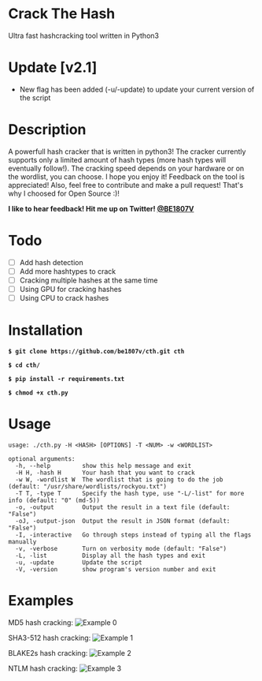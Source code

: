 # Crack The Hash
Ultra fast hashcracking tool written in Python3

# Update [v2.1]
- New flag has been added (-u/-update) to update your current version of the script

# Description
A powerfull hash cracker that is written in python3! The cracker currently supports only a limited amount of hash types (more hash types will eventually follow!). The cracking speed depends on your hardware or on the wordlist, you can choose. I hope you enjoy it! Feedback on the tool is appreciated! Also, feel free to contribute and make a pull request! That's why I choosed for Open Source :)!

**I like to hear feedback! Hit me up on Twitter! [@BE1807V](https://twitter.com/be1807v)**

# Todo
- [ ] Add hash detection
- [ ] Add more hashtypes to crack
- [ ] Cracking multiple hashes at the same time
- [ ] Using GPU for cracking hashes
- [ ] Using CPU to crack hashes

# Installation
**`$ git clone https://github.com/be1807v/cth.git cth`**

**`$ cd cth/`**

**`$ pip install -r requirements.txt`**

**`$ chmod +x cth.py`**

# Usage

```
usage: ./cth.py -H <HASH> [OPTIONS] -T <NUM> -w <WORDLIST>

optional arguments:
  -h, --help         show this help message and exit
  -H H, -hash H      Your hash that you want to crack
  -w W, -wordlist W  The wordlist that is going to do the job (default: "/usr/share/wordlists/rockyou.txt")
  -T T, -type T      Specify the hash type, use "-L/-list" for more info (default: "0" (md-5))
  -o, -output        Output the result in a text file (default: "False")
  -oJ, -output-json  Output the result in JSON format (default: "False")
  -I, -interactive   Go through steps instead of typing all the flags manually
  -v, -verbose       Turn on verbosity mode (default: "False")
  -L, -list          Display all the hash types and exit
  -u, -update        Update the script
  -V, -version       show program's version number and exit

```

# Examples
MD5 hash cracking:
![Example 0](https://github.com/be1807v/cth/blob/master/examples/example.png)

SHA3-512 hash cracking:
![Example 1](https://github.com/be1807v/cth/blob/master/examples/example-1.png)

BLAKE2s hash cracking:
![Example 2](https://github.com/be1807v/cth/blob/master/examples/example-2.png)

NTLM hash cracking:
![Example 3](https://github.com/be1807v/cth/blob/master/examples/example-3.png)

